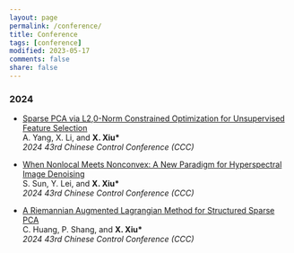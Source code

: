 ```yaml
---
layout: page
permalink: /conference/
title: Conference
tags: [conference]
modified: 2023-05-17 
comments: false
share: false
---
```







### 2024

* <a href="https://ieeexplore.ieee.org/abstract/document/10661810" class="textlink" target="_blank">Sparse PCA via L2,0-Norm Constrained Optimization for Unsupervised Feature Selection</a><br>
A. Yang, X. Li, and <b>X. Xiu*</b><br>
<i>2024 43rd Chinese Control Conference (CCC)</i><br>


* <a href="https://ieeexplore.ieee.org/abstract/document/10662067" class="textlink" target="_blank">When Nonlocal Meets Nonconvex: A New Paradigm for Hyperspectral Image Denoising</a><br>
S. Sun, Y. Lei, and <b>X. Xiu*</b><br>
<i>2024 43rd Chinese Control Conference (CCC)</i><br>


* <a href="https://ieeexplore.ieee.org/abstract/document/10661785" class="textlink" target="_blank">A Riemannian Augmented Lagrangian Method for Structured Sparse PCA</a><br>
C. Huang, P. Shang, and <b>X. Xiu*</b><br>
<i>2024 43rd Chinese Control Conference (CCC)</i><br>




